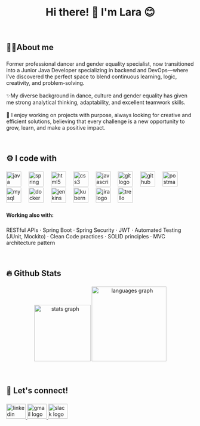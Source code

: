 <h1 align="center">Hi there! 👋 I'm Lara 😊</h1>

<br>

<h2 align="left">👩‍💻About me</h2>

###

<p align="left">Former professional dancer and gender equality specialist, now transitioned into a Junior Java Developer specializing in backend and DevOps—where I’ve discovered the perfect space to blend continuous learning, logic, creativity, and problem-solving.<br><br>✨My diverse background in dance, culture and gender equality has given me strong analytical thinking, adaptability, and excellent teamwork skills. <br><br>🎯 I enjoy working on projects with purpose, always looking for creative and efficient solutions, believing that every challenge is a new opportunity to grow, learn, and make a positive impact.</p>

<br>

<h2 align="left">⚙ I code with</h2>

###

<div align="left">
  <img src="https://skillicons.dev/icons?i=java" height="40" alt="java logo"  />
  <img width="12" />
  <img src="https://skillicons.dev/icons?i=spring" height="40" alt="spring logo"  />
  <img width="12" />
  <img src="https://skillicons.dev/icons?i=html" height="40" alt="html5 logo"  />
  <img width="12" />
  <img src="https://skillicons.dev/icons?i=css" height="40" alt="css3 logo"  />
  <img width="12" />
  <img src="https://skillicons.dev/icons?i=js" height="40" alt="javascript logo"  />
  <img width="12" />
  <img src="https://skillicons.dev/icons?i=git" height="40" alt="git logo"  />
  <img width="12" />
  <img src="https://skillicons.dev/icons?i=github" height="40" alt="github logo"  />
  <img width="12" />
  <img src="https://skillicons.dev/icons?i=postman" height="40" alt="postman logo"  />
  <img width="12" />
  <img src="https://skillicons.dev/icons?i=mysql" height="40" alt="mysql logo"  />
  <img width="12" />
  <img src="https://skillicons.dev/icons?i=docker" height="40" alt="docker logo"  />
  <img width="12" />
  <img src="https://skillicons.dev/icons?i=jenkins" height="40" alt="jenkins logo"  />
  <img width="12" />
  <img src="https://skillicons.dev/icons?i=kubernetes" height="40" alt="kubernetes logo"  />
  <img width="12" />
  <img src="https://cdn.jsdelivr.net/gh/devicons/devicon/icons/jira/jira-original.svg" height="40" alt="jira logo"  />
  <img width="12" />
  <img src="https://cdn.simpleicons.org/trello/0052CC" height="40" alt="trello logo"  />
</div>

###

<h4 align="left">Working also with:</h4>

###

<p align="left">RESTful APIs · Spring Boot · Spring Security · JWT · Automated Testing (JUnit, Mockito) · Clean Code practices · SOLID principles · MVC architecture pattern</p>

<br>

<h2 align="left">🔥 Github Stats</h2>

###

<div align="center">
  <img src="https://github-readme-stats.vercel.app/api?username=Lizar22&hide_title=false&hide_rank=false&show_icons=true&include_all_commits=true&count_private=true&disable_animations=false&theme=tokyonight&locale=en&hide_border=false&order=1&custom_title=Stats" height="151" alt="stats graph"  />
  <img src="https://github-readme-stats.vercel.app/api/top-langs?username=Lizar22&locale=en&hide_title=false&layout=compact&card_width=320&langs_count=6&theme=tokyonight&hide_border=false&order=2" height="200" alt="languages graph"  />
</div>

<br>
<br>

<h2 align="left">🌟 Let's connect!</h2>

###

<div align="left">
  <a href="https://www.linkedin.com/in/lara-pla-moreno/" target="_blank">
    <img src="https://raw.githubusercontent.com/maurodesouza/profile-readme-generator/master/src/assets/icons/social/linkedin/default.svg" width="52" height="40" alt="linkedin logo"  />
  </a>
  <a href="laraplamoreno@gmail.com" target="_blank">
    <img src="https://raw.githubusercontent.com/maurodesouza/profile-readme-generator/master/src/assets/icons/social/gmail/default.svg" width="52" height="40" alt="gmail logo"  />
  </a>
  <a href="https://p1-femcoders-vlc.slack.com/team/U08LP5Y8S8Z" target="_blank">
    <img src="https://raw.githubusercontent.com/maurodesouza/profile-readme-generator/master/src/assets/icons/social/slack/default.svg" width="52" height="40" alt="slack logo"  />
  </a>
</div>

###
